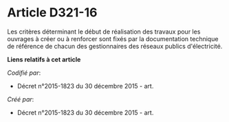 # Article D321-16

Les critères déterminant le début de réalisation des travaux pour les ouvrages à créer ou à renforcer sont fixés par la
documentation technique de référence de chacun des gestionnaires des réseaux publics d'électricité.

**Liens relatifs à cet article**

_Codifié par_:

  - Décret n°2015-1823 du 30 décembre 2015 - art.

_Créé par_:

  - Décret n°2015-1823 du 30 décembre 2015 - art.
